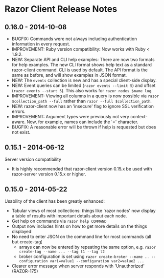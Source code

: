 # Razor Client Release Notes

## 0.16.0 - 2014-10-08

* BUGFIX: Commands were not always including authentication
  information in every request.
* IMPROVEMENT: Ruby version compatibility: Now works with Ruby < 1.9.2.
* NEW: Separate API and CLI help examples: There are now two formats for help
  examples. The new CLI format shows help text as a standard razor-client
  command. CLI is used by default. The API format is the same as before,
  and will show examples in JSON format.
* NEW: The `events` collection is new and has a special client-side display.
* NEW: Event queries can be limited (`razor events --limit 5`) and offset
  (`razor events --start 5`). This also works for `razor nodes $name log`.
* IMPROVEMENT: Viewing all columns in a query is now possible via 
  `razor $collection_path --full` rather than `razor --full $collection_path`.
* NEW: razor-client now has an 'insecure' flag to ignore SSL verification 
  errors.
* IMPROVEMENT: Argument types were previously not very context-aware. Now,
  for example, names can include the '=' character.
* BUGFIX: A reasonable error will be thrown if help is requested but does not exist.

## 0.15.1 - 2014-06-12

Server version compatibility

* It is highly recommended that razor-client version 0.15.x be used with
  razor-server version 0.15.x or higher.

## 0.15.0 - 2014-05-22

Usability of the client has been greatly enhanced:

* Tabular views of most collections: things like 'razor nodes' now display
  a table of results with important details about each node.
* Get help on commands via `razor help COMMAND`
* Output now includes hints on how to get more details on the things displayed
* No need to enter JSON on the command line for most commands (all but
  create-tag)
  + arrays can now be entered by repeating the same option, e.g. `razor
    create-tag --name ... --tag t1 --tag t2`
  + broker configuration is set using `razor create-broker --name
  .. --configuration var1=value1 --configuration var2=value2 ...`
* Clearer error message when server responds with 'Unauthorized'
  (RAZOR-175)
